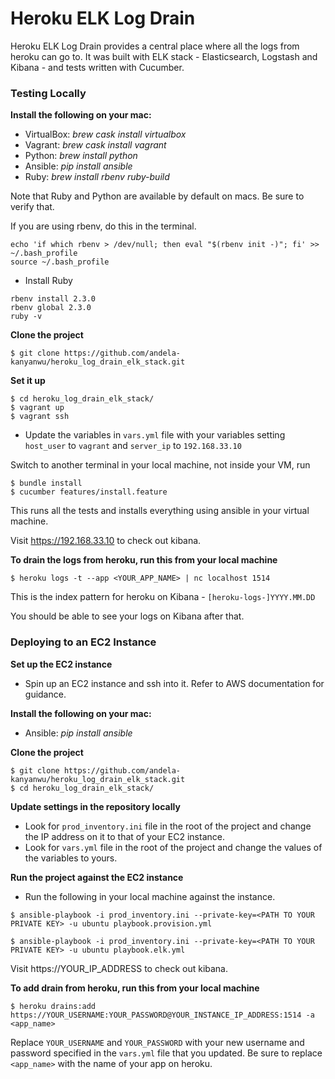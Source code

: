 # Heroku ELK Log Drain

Heroku ELK Log Drain provides a central place where all the logs from heroku can go to. It was built with ELK stack - Elasticsearch, Logstash and Kibana - and tests written with Cucumber.

### Testing Locally
**Install the following on your mac:**

- VirtualBox: _brew cask install virtualbox_
- Vagrant: _brew cask install vagrant_
- Python: _brew install python_
- Ansible: _pip install ansible_
- Ruby: _brew install rbenv ruby-build_

Note that Ruby and Python are available by default on macs. Be sure to verify that.

If you are using rbenv, do this in the terminal.

```
echo 'if which rbenv > /dev/null; then eval "$(rbenv init -)"; fi' >> ~/.bash_profile
source ~/.bash_profile
```
- Install Ruby
```
rbenv install 2.3.0
rbenv global 2.3.0
ruby -v
```

**Clone the project**
```
$ git clone https://github.com/andela-kanyanwu/heroku_log_drain_elk_stack.git
```

**Set it up**
```
$ cd heroku_log_drain_elk_stack/
$ vagrant up
$ vagrant ssh
```
- Update the variables in `vars.yml` file with your variables setting `host_user` to `vagrant` and `server_ip` to `192.168.33.10`

Switch to another terminal in your local machine, not inside your VM, run
```
$ bundle install
$ cucumber features/install.feature
```
This runs all the tests and installs everything using ansible in your virtual machine.

Visit https://192.168.33.10 to check out kibana.

**To drain the logs from heroku, run this from your local machine**
```
$ heroku logs -t --app <YOUR_APP_NAME> | nc localhost 1514
```
This is the index pattern for heroku on Kibana - `[heroku-logs-]YYYY.MM.DD`

You should be able to see your logs on Kibana after that.

### Deploying to an EC2 Instance

**Set up the EC2 instance**

- Spin up an EC2 instance and ssh into it. Refer to AWS documentation for guidance.

**Install the following on your mac:**
- Ansible: _pip install ansible_

**Clone the project**
```
$ git clone https://github.com/andela-kanyanwu/heroku_log_drain_elk_stack.git
$ cd heroku_log_drain_elk_stack/
```
**Update settings in the repository locally**
- Look for `prod_inventory.ini` file in the root of the project and change the IP address on it to that of your EC2 instance.
- Look for `vars.yml` file in the root of the project and change the values of the variables to yours.

**Run the project against the EC2 instance**
- Run the following in your local machine against the instance.
```
$ ansible-playbook -i prod_inventory.ini --private-key=<PATH TO YOUR PRIVATE KEY> -u ubuntu playbook.provision.yml

$ ansible-playbook -i prod_inventory.ini --private-key=<PATH TO YOUR PRIVATE KEY> -u ubuntu playbook.elk.yml
```

Visit https://YOUR_IP_ADDRESS to check out kibana.

**To add drain from heroku, run this from your local machine**
```
$ heroku drains:add https://YOUR_USERNAME:YOUR_PASSWORD@YOUR_INSTANCE_IP_ADDRESS:1514 -a <app_name>
```
Replace `YOUR_USERNAME` and `YOUR_PASSWORD` with your new username and password specified in the `vars.yml` file that you updated. Be sure to replace `<app_name>` with the name of your app on heroku.
